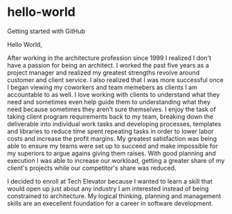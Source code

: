 # hello-world
Getting started with GitHub

Hello World,

After working in the architecture profession since 1999 I realized I don't have a passion for being an architect. I worked the past five years as a project manager and realized my greatest strengths revolve around customer and client service. I also realized that I was more successful once I began viewing my coworkers and team memebers as clients I am accountable to as well. I love working with clients to understand what they need and sometimes even help guide them to understanding what they need because sometimes they aren't sure themselves. I enjoy the task of taking client program requirements back to my team, breaking down the deliverable into individual work tasks and developing processes, templates and libraries to reduce time spent repeating tasks in order to lower labor costs and increase the profit margins. My greatest satisfaction was being able to ensure my teams were set up to succeed and make impossible for my superiors to argue agains giving them raises. With good planning and execution I was able to increase our workload, getting a greater share of my client's projects while our competitor's share was reduced.

I decided to enroll at Tech Elevator because I wanted to learn a skill that would open up just about any industry I am interested instead of being constrained to architecture. My logical thinking, planning and management skills are an execellent foundation for a career in software development.
